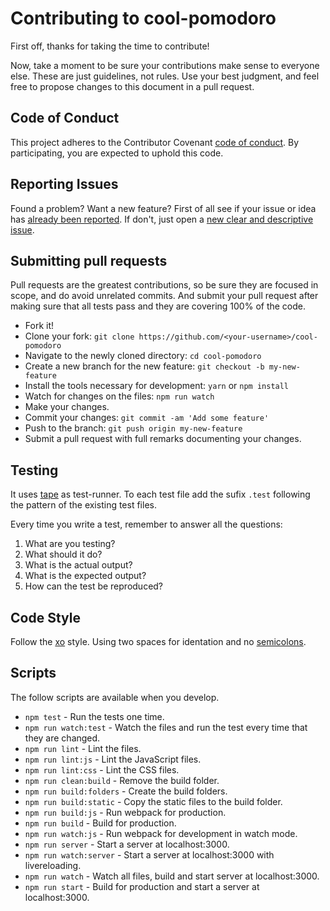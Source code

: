 # Contributing to cool-pomodoro
First off, thanks for taking the time to contribute!

Now, take a moment to be sure your contributions make sense to everyone else.
These are just guidelines, not rules.
Use your best judgment, and feel free to propose changes to this document in a pull request.

## Code of Conduct
This project adheres to the Contributor Covenant [code of conduct](CODE_OF_CONDUCT.md).
By participating, you are expected to uphold this code.

## Reporting Issues
Found a problem? Want a new feature? First of all see if your issue or idea has [already been reported](../../issues).
If don't, just open a [new clear and descriptive issue](../../issues/new).

## Submitting pull requests
Pull requests are the greatest contributions, so be sure they are focused in scope, and do avoid unrelated commits.
And submit your pull request after making sure that all tests pass and they are covering 100% of the code.

- Fork it!
- Clone your fork: `git clone https://github.com/<your-username>/cool-pomodoro`
- Navigate to the newly cloned directory: `cd cool-pomodoro`
- Create a new branch for the new feature: `git checkout -b my-new-feature`
- Install the tools necessary for development: `yarn` or `npm install`
- Watch for changes on the files: `npm run watch`
- Make your changes.
- Commit your changes: `git commit -am 'Add some feature'`
- Push to the branch: `git push origin my-new-feature`
- Submit a pull request with full remarks documenting your changes.

## Testing
It uses [tape](https://github.com/substack/tape) as test-runner.
To each test file add the sufix `.test` following the pattern of the existing test files.

Every time you write a test, remember to answer all the questions:

1. What are you testing?
2. What should it do?
3. What is the actual output?
4. What is the expected output?
5. How can the test be reproduced?

## Code Style
Follow the [xo](https://github.com/sindresorhus/xo) style.
Using two spaces for identation and no [semicolons](http://blog.izs.me/post/2353458699/an-open-letter-to-javascript-leaders-regarding).

## Scripts
The follow scripts are available when you develop.

- `npm test` - Run the tests one time.
- `npm run watch:test` -  Watch the files and run the test every time that they are changed.
- `npm run lint` - Lint the files.
- `npm run lint:js` - Lint the JavaScript files.
- `npm run lint:css` - Lint the CSS files.
- `npm run clean:build` - Remove the build folder.
- `npm run build:folders` - Create the build folders.
- `npm run build:static` - Copy the static files to the build folder.
- `npm run build:js` - Run webpack for production.
- `npm run build` - Build for production.
- `npm run watch:js` - Run webpack for development in watch mode.
- `npm run server` - Start a server at localhost:3000.
- `npm run watch:server` - Start a server at localhost:3000 with livereloading.
- `npm run watch` - Watch all files, build and start server at localhost:3000.
- `npm run start` - Build for production and start a server at localhost:3000.
